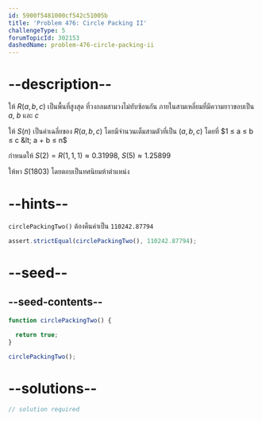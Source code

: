 ```yaml
---
id: 5900f5481000cf542c51005b
title: 'Problem 476: Circle Packing II'
challengeType: 5
forumTopicId: 302153
dashedName: problem-476-circle-packing-ii
---
```


# --description--

ให้ $R(a, b, c)$ เป็นพื้นที่สูงสุด ที่วงกลมสามวงไม่ทับซ้อนกัน ภายในสามเหลี่ยมที่มีความยาวขอบเป็น $a$, $b$ และ $c$

ให้ $S(n)$ เป็นค่าเฉลี่ยของ $R(a, b, c)$ โดยมีจำนวนเต็มสามตัวที่เป็น $(a, b, c)$ โดยที่ $1 ≤ a ≤ b ≤ c &lt; a + b ≤ n$

กำหนดให้ $S(2) = R(1, 1, 1) ≈ 0.31998$, $S(5) ≈ 1.25899$

ให้หา $S(1803)$ โดยตอบเป็นทศนิยมห้าตำแหน่ง

# --hints--

`circlePackingTwo()` ต้องคืนค่าเป็น `110242.87794`

```js
assert.strictEqual(circlePackingTwo(), 110242.87794);
```

# --seed--

## --seed-contents--

```js
function circlePackingTwo() {

  return true;
}

circlePackingTwo();
```

# --solutions--

```js
// solution required
```
